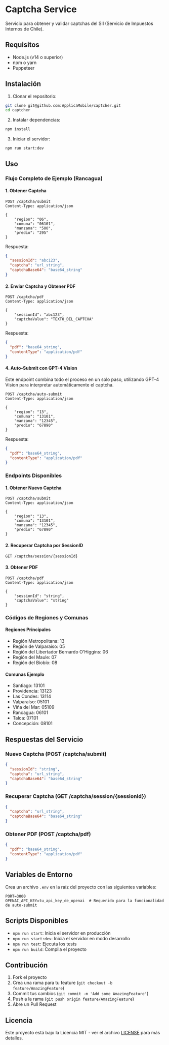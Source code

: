 # Captcha Service

Servicio para obtener y validar captchas del SII (Servicio de Impuestos Internos de Chile).

## Requisitos

- Node.js (v14 o superior)
- npm o yarn
- Puppeteer

## Instalación

1. Clonar el repositorio:

```bash
git clone git@github.com:ApplicaMobile/captcher.git
cd captcher
```

2. Instalar dependencias:

```bash
npm install
```

3. Iniciar el servidor:

```bash
npm run start:dev
```

## Uso

### Flujo Completo de Ejemplo (Rancagua)

#### 1. Obtener Captcha

```http
POST /captcha/submit
Content-Type: application/json

{
    "region": "06",
    "comuna": "06101",
    "manzana": "500",
    "predio": "295"
}
```

Respuesta:

```json
{
  "sessionId": "abc123",
  "captcha": "url_string",
  "captchaBase64": "base64_string"
}
```

#### 2. Enviar Captcha y Obtener PDF

```http
POST /captcha/pdf
Content-Type: application/json

{
    "sessionId": "abc123",
    "captchaValue": "TEXTO_DEL_CAPTCHA"
}
```

Respuesta:

```json
{
  "pdf": "base64_string",
  "contentType": "application/pdf"
}
```

#### 4. Auto-Submit con GPT-4 Vision

Este endpoint combina todo el proceso en un solo paso, utilizando GPT-4 Vision para interpretar automáticamente el captcha.

```http
POST /captcha/auto-submit
Content-Type: application/json

{
    "region": "13",
    "comuna": "13101",
    "manzana": "12345",
    "predio": "67890"
}
```

Respuesta:

```json
{
  "pdf": "base64_string",
  "contentType": "application/pdf"
}
```

### Endpoints Disponibles

#### 1. Obtener Nuevo Captcha

```http
POST /captcha/submit
Content-Type: application/json

{
    "region": "13",
    "comuna": "13101",
    "manzana": "12345",
    "predio": "67890"
}
```

#### 2. Recuperar Captcha por SessionID

```http
GET /captcha/session/{sessionId}
```

#### 3. Obtener PDF

```http
POST /captcha/pdf
Content-Type: application/json

{
    "sessionId": "string",
    "captchaValue": "string"
}
```

### Códigos de Regiones y Comunas

#### Regiones Principales

- Región Metropolitana: 13
- Región de Valparaíso: 05
- Región del Libertador Bernardo O'Higgins: 06
- Región del Maule: 07
- Región del Biobío: 08

#### Comunas Ejemplo

- Santiago: 13101
- Providencia: 13123
- Las Condes: 13114
- Valparaíso: 05101
- Viña del Mar: 05109
- Rancagua: 06101
- Talca: 07101
- Concepción: 08101

## Respuestas del Servicio

### Nuevo Captcha (POST /captcha/submit)

```json
{
  "sessionId": "string",
  "captcha": "url_string",
  "captchaBase64": "base64_string"
}
```

### Recuperar Captcha (GET /captcha/session/{sessionId})

```json
{
  "captcha": "url_string",
  "captchaBase64": "base64_string"
}
```

### Obtener PDF (POST /captcha/pdf)

```json
{
  "pdf": "base64_string",
  "contentType": "application/pdf"
}
```

## Variables de Entorno

Crea un archivo `.env` en la raíz del proyecto con las siguientes variables:

```env
PORT=3000
OPENAI_API_KEY=tu_api_key_de_openai  # Requerido para la funcionalidad de auto-submit
```

## Scripts Disponibles

- `npm run start`: Inicia el servidor en producción
- `npm run start:dev`: Inicia el servidor en modo desarrollo
- `npm run test`: Ejecuta los tests
- `npm run build`: Compila el proyecto

## Contribución

1. Fork el proyecto
2. Crea una rama para tu feature (`git checkout -b feature/AmazingFeature`)
3. Commit tus cambios (`git commit -m 'Add some AmazingFeature'`)
4. Push a la rama (`git push origin feature/AmazingFeature`)
5. Abre un Pull Request

## Licencia

Este proyecto está bajo la Licencia MIT - ver el archivo [LICENSE](LICENSE) para más detalles.
